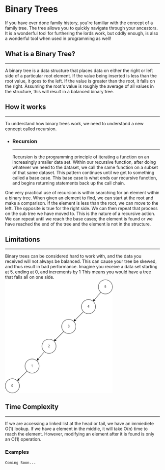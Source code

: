 # Binary Trees

If you have ever done family history, you're familiar with the concept of a family tree. The tree allows you to quickly navigate through your ancestors. It is a wonderful tool
for furthering the lords work, but oddly enough, is also a wonderful tool when used in programming as well!

## What is a Binary Tree?

---

A binary tree is a data structure that places data on either the right or left side of a particular root element. If the value being inserted is less than the root value, it goes to the left. If the value is greater than the root, it falls on the right. Assuming the root's value is roughly the average of all values in the structure, this will result in a balanced binary tree.

## How it works

---

To understand how binary trees work, we need to understand a new concept called recursion.

-   ### Recursion
    ***
    Recursion is the programming principle of iterating a function on an increasingly smaller data set. Within our recursive function, after doing whatever we need to the dataset, we call the same function on a subset of that same dataset. This pattern continues until we get to something called a base case. This base case is what ends our recursive function, and begins returning statements back up the call chain.

One very practical use of recursion is within searching for an element within a binary tree. When given an element to find, we can start at the root and make a comparison. If the element is less than the root, we can move to the left. The opposite is true for the right side. We can then repeat that process on the sub tree we have moved to. This is the nature of a recursive action. We can repeat until we reach the base cases; the element is found or we have reached the end of the tree and the element is not in the structure.

## Limitations

---

Binary trees can be considered hard to work with, and the data you received will not always be balanced. This can cause your tree be skewed, and thus result in bad performance. Imagine you receive a data set starting at 5, ending at 0, and increments by 1 This means you would have a tree that falls all on one side.
<img src="images/unbalancedTree.png"
     alt="Unbalanced Tree"
     style="width: 350px" />

## Time Complexity

---

If we are accessing a linked list at the head or tail, we have an immiediete O(1) lookup. If we have a element in the middle, it will take O(n) time to reach the element.
However, modifying an element after it is found is only an O(1) operation.

### Examples

    Coming Soon...
